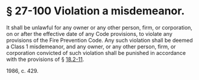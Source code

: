 # § 27-100 Violation a misdemeanor.

<p>It shall be unlawful for any owner or any other person, firm, or corporation, on or after the effective date of any Code provisions, to violate any provisions of the Fire Prevention Code. Any such violation shall be deemed a Class 1 misdemeanor, and any owner, or any other person, firm, or corporation convicted of such violation shall be punished in accordance with the provisions of § <a href='http://law.lis.virginia.gov/vacode/18.2-11/'>18.2-11</a>.</p><p>1986, c. 429.</p>